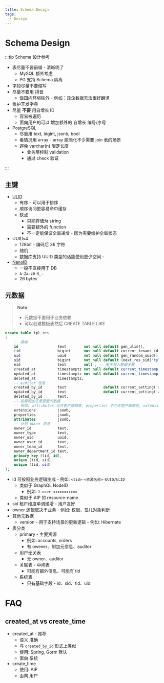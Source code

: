 ```yaml
---
title: Schema Design
tags:
  - Design
---
```


# Schema Design

:::tip Schema 设计参考

- 表尽量不要前缀 - 清晰明了
  - MySQL 额外考虑
  - PG 支持 Schema 隔离
- 字段尽量不要缩写
- 尽量不要用 拼音
  - 做国内环境除外 - 例如：政企数据无法很好翻译
- 维护开发字典
- 尽量 **不要** 用自增长 ID
  - 容易被遍历
  - 面向用户的可以 增加额外的 自增长 编号/序号
- PostgreSQL
  - 尽量用 text, bigint, jsonb, bool
  - 看情况用 array - array 能简化不少需要 join 表的场景
  - 避免 varchar(n) 限定长度
    - 业务层控制 validation
    - 通过 check 验证

:::

## 主键

- [ULID](./ulid.md)
  - 有序 - 可以用于排序
  - 顺序访问更容易命中缓存
  - 缺点
    - 只能存储为 string
    - 需要额外的 function
    - 不一定能保证全局递增 - 因为需要维护全局状态
- UUIDv4
  - 128bit - 编码后 36 字符
  - 随机
  - 数据库支持 UUID 类型的话能使用更少空间 -
- [NanoID](https://github.com/ai/nanoid)
  - 一般不直接用于 DB
  - `A-Za-z0-9_-`
  - 26 bytes

## 元数据

> **Note**
>
> * 元数据不要用于业务依赖
> * 可以创建模板表然后 CREATE TABLE LIKE

```sql
create table tpl_res
(
    -- 基础
    id                  text        not null default gen_ulid(),
    tid                 bigint      not null default current_tenant_id(), -- 租户
    uid                 uuid        not null default gen_random_uuid(),
    sid                 bigint      not null default (next_res_sid('tpl_pri_resources')),
    eid                 text        null , -- 用于导入数据关联
    created_at          timestamptz not null default current_timestamp,
    updated_at          timestamptz not null default current_timestamp,
    deleted_at          timestamptz,
    -- auditor 信息
    created_by_id       text                 default current_setting('app.user.id'),
    updated_by_id       text                 default current_setting('app.user.id'),
    deleted_by_id       text,
    -- 按需附加任意层面的数据
    -- 例如: attributes 允许客户端修改, properties 不允许客户端修改, extensions 客户端不可见
    extensions          jsonb,
    properties          jsonb,
    attributes          jsonb,
    -- 业务 owner 信息
    owner_id            text,
    owner_type          text,
    owner_uid           uuid,
    owner_user_id       text,
    owner_team_id       text,
    owner_department_id text,
    primary key (tid, id),
    unique (tid, sid),
    unique (tid, uid)
);
```

- id 可按照业务逻辑生成 - 例如: `<tid>-<资源名称>-UUID/ULID`
  - 类似于 GraphQL NodeID
    - 例如: `1-user-xxxxxxxxxxx`
  - 类似于 AIP 的 resource-name
- sid 租户维度单调递增 - 用户友好
- owner 逻辑取决于业务 - 例如: 权限，孤儿对象判断
- 其他元数据
  - version - 用于支持场景的更新逻辑 - 例如: Hibernate
- 表分类
  - primary - 主要资源
    - 例如: accounts, orders
    - 有 owener、附加元信息、auditor
  - 用户无关表
    - 无 owner、auditor
  - 关联表 - 中间表
    - 可能有额外信息、可能有 tid
  - 系统表
    - 只有基础字段 - id、sid、tid、uid

# FAQ

## created_at vs create_time

- created_at - 推荐
  - 语义 准确
  - 与 `created_by_id` 形式上类似
  - 使用: Spring, Gorm 默认
  - 面向 系统
- create_time
  - 使用: AIP
  - 面向 用户

